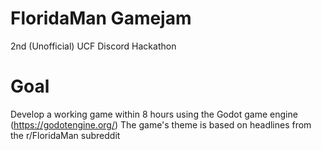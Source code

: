 # FloridaMan Gamejam
2nd (Unofficial) UCF Discord Hackathon


# Goal
Develop a working game within 8 hours using the Godot game engine (https://godotengine.org/)
The game's theme is based on headlines from the r/FloridaMan subreddit 

